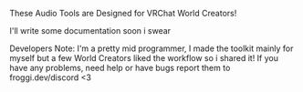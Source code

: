These Audio Tools are Designed for VRChat World Creators! 

I'll write some documentation soon i swear 


Developers Note:
I'm a pretty mid programmer, I made the toolkit mainly for myself but a few World Creators liked the workflow so i shared it! If you have any problems, need help or have bugs report them to froggi.dev/discord <3
